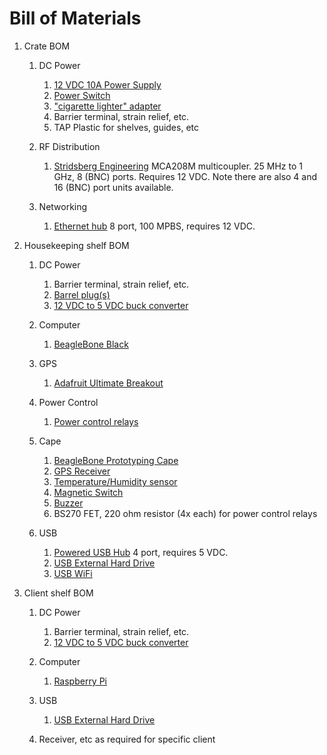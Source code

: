 # Bill of Materials
1. Crate BOM
    1. DC Power
        1. [12 VDC 10A Power Supply](https://www.amazon.com/dp/B078RTV9C4?psc=1&ref=ppx_yo2ov_dt_b_product_details)
        1. [Power Switch](https://www.amazon.com/dp/B082ZFRV1B?psc=1&ref=ppx_yo2ov_dt_b_product_details)
        1. ["cigarette lighter" adapter](https://www.amazon.com/dp/B092HT2182?psc=1&ref=ppx_yo2ov_dt_b_product_details)
        1. Barrier terminal, strain relief, etc.
        1. TAP Plastic for shelves, guides, etc

    1. RF Distribution
        1. [Stridsberg Engineering](http://stridsbergeng.com/multicouplers.html) MCA208M multicoupler.  25 MHz to 1 GHz, 8 (BNC) ports.  Requires 12 VDC.  Note there are also 4 and 16 (BNC) port units available.

    1. Networking
        1. [Ethernet hub](https://www.amazon.com/NETGEAR-FE108-8-Port-Uplink-Button/dp/B00004Z7Z4) 8 port, 100 MPBS, requires 12 VDC.

1. Housekeeping shelf BOM
    1. DC Power 
        1. Barrier terminal, strain relief, etc.
        1. [Barrel plug(s)](https://www.amazon.com/dp/B07D8T756C?psc=1&ref=ppx_yo2_dt_b_product_details)
        1. [12 VDC to 5 VDC buck converter](https://www.amazon.com/dp/B07XXWQ49N?psc=1&ref=ppx_yo2_dt_b_product_details)

    1. Computer
        1. [BeagleBone Black](https://beagleboard.org/getting-started)

    1. GPS
        1. [Adafruit Ultimate Breakout](https://www.amazon.com/dp/B01H1R8BK0?psc=1&ref=ppx_yo2ov_dt_b_product_details)

    1. Power Control
        1. [Power control relays](https://www.amazon.com/dp/B016EIVIQQ?psc=1&ref=ppx_yo2_dt_b_product_details)

    1. Cape
        1. [BeagleBone Prototyping Cape](https://www.farnell.com/datasheets/1691453.pdf)
        1. [GPS Receiver](https://www.adafruit.com/product/5440)
        1. [Temperature/Humidity sensor](https://www.adafruit.com/product/5183)
        1. [Magnetic Switch](https://www.amazon.com/gp/product/B086GYJLML/ref=ox_sc_act_title_1?smid=A88A4JJCDJCGR&psc=1)
        1. [Buzzer](https://www.amazon.com/dp/B09V3H38JP?ref=ppx_yo2ov_dt_b_product_details&th=1)
        1. BS270 FET, 220 ohm resistor (4x each) for power control relays

    1. USB 
        1. [Powered USB Hub](https://www.amazon.com/atolla-Charging-Splitter-Individual-Switches/dp/B083XTKV8V) 4 port, requires 5 VDC.
        1. [USB External Hard Drive](https://www.amazon.com/dp/B07VSH3ML6?ref=ppx_yo2_dt_b_product_details&th=1)
        1. [USB WiFi](https://www.amazon.com)

1. Client shelf BOM
    1. DC Power
        1. Barrier terminal, strain relief, etc.
        1. [12 VDC to 5 VDC buck converter](https://www.amazon.com/dp/B07XXWQ49N?psc=1&ref=ppx_yo2_dt_b_product_details)
    
    1. Computer
        1. [Raspberry Pi](https://www.raspberrypi.org/)

    1. USB
        1. [USB External Hard Drive](https://www.amazon.com/dp/B07VSH3ML6?ref=ppx_yo2_dt_b_product_details&th=1)
    1. Receiver, etc as required for specific client
